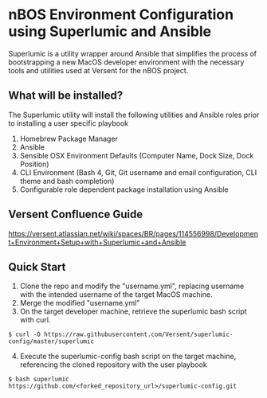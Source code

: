 # nBOS Environment Configuration using Superlumic and Ansible

Superlumic is a utility wrapper around Ansible that simplifies the process of bootstrapping a new MacOS developer environment with the necessary tools and utilities used at Versent for the nBOS project.

## What will be installed?
The Superlumic utility will install the following utilities and Ansible roles prior to installing a user specific playbook
1. Homebrew Package Manager
2. Ansible
3. Sensible OSX Environment Defaults (Computer Name, Dock Size, Dock Position)
4. CLI Environment (Bash 4, Git, Git username and email configuration, CLI theme and bash completion)
5. Configurable role dependent package installation using Ansible

## Versent Confluence Guide

https://versent.atlassian.net/wiki/spaces/BR/pages/114556998/Development+Environment+Setup+with+Superlumic+and+Ansible

## Quick Start
1. Clone the repo and modify the "username.yml", replacing username with the intended username of the target MacOS machine.
2. Merge the modified "username.yml"
3. On the target developer machine, retrieve the superlumic bash script with curl.
```
$ curl -O https://raw.githubusercontent.com/Versent/superlumic-config/master/superlumic
```
4. Execute the superlumic-config bash script on the target machine, referencing the cloned repository with the user playbook
```
$ bash superlumic https://github.com/<forked_repository_url>/superlumic-config.git
```
